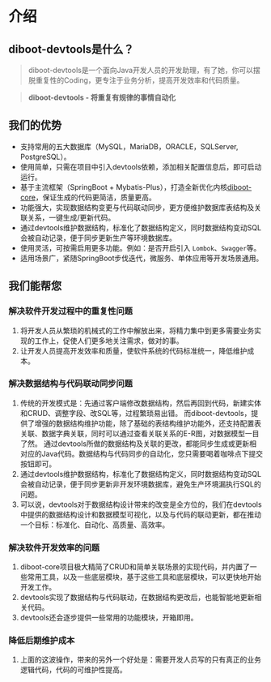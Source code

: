 # 介绍

## diboot-devtools是什么？ 

>  diboot-devtools是一个面向Java开发人员的开发助理，有了她，你可以摆脱重复性的Coding，更专注于业务分析，提高开发效率和代码质量。

>  **diboot-devtools - 将重复有规律的事情自动化**

## 我们的优势
* 支持常用的五大数据库（MySQL，MariaDB，ORACLE，SQLServer, PostgreSQL）。
* 使用简单，只需在项目中引入devtools依赖，添加相关配置信息后，即可启动运行。
* 基于主流框架（SpringBoot + Mybatis-Plus），打造全新优化内核[diboot-core](https://github.com/dibo-software/diboot-v2/tree/master/diboot-core)，保证生成的代码更简洁，质量更高。
* 功能强大，实现数据结构变更与代码联动同步，更方便维护数据库表结构及关联关系，一键生成/更新代码。
* 通过devtools维护数据结构，标准化了数据结构定义，同时数据结构变动SQL会被自动记录，便于同步更新生产等环境数据库。
* 使用灵活，可按需启用更多功能。例如：是否开启引入 `Lombok`、`Swagger`等。
* 适用场景广，紧随SpringBoot步伐迭代，微服务、单体应用等开发场景通用。

## 我们能帮您

### 解决软件开发过程中的重复性问题
1. 将开发人员从繁琐的机械式的工作中解放出来，将精力集中到更多需要业务实现的工作上，促使人们更多地关注需求，做对的事。
2. 让开发人员提高开发效率和质量，使软件系统的代码标准统一，降低维护成本。

### 解决数据结构与代码联动同步问题
1. 传统的开发模式是：先通过客户端修改数据结构，然后再回到代码，新建实体和CRUD、调整字段、改SQL等，过程繁琐易出错。
而diboot-devtools，提供了增强的数据结构维护功能，除了基础的表结构维护功能外，还支持配置表关联、数据字典关联，同时可以通过查看关联关系的E-R图，对数据模型一目了然。
通过devtools所做的数据结构及关联的更改，都能同步生成或更新相对应的Java代码。数据结构与代码同步的自动化，您只需要喝着咖啡点下提交按钮即可。
2. 通过devtools维护数据结构，标准化了数据结构定义，同时数据结构变动SQL会被自动记录，便于同步更新非开发环境数据库，避免生产环境漏执行SQL的问题。
3. 可以说，devtools对于数据结构设计带来的改变是全方位的，我们在devtools中提供的数据结构设计和数据模型可视化，以及与代码的联动更新，都在推动一个目标：标准化、自动化、高质量、高效率。

### 解决软件开发效率的问题
1. diboot-core项目极大精简了CRUD和简单关联场景的实现代码，并内置了一些常用工具，以及一些底层模块，基于这些工具和底层模块，可以更快地开始开发工作。
2. devtools实现了数据结构与代码联动，在数据结构更改后，也能智能地更新相关代码。
3. devtools还会逐步提供一些常用的功能模块，开箱即用。

### 降低后期维护成本
1. 上面的这波操作，带来的另外一个好处是：需要开发人员写的只有真正的业务逻辑代码，代码的可维护性提高。